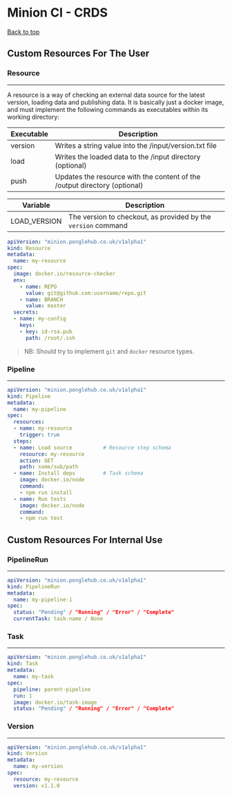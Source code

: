 # Minion CI - CRDS

[Back to top](../README.md)

## Custom Resources For The User

### Resource
---
A resource is a way of checking an external data source for the latest version, loading data and publishing data. It is basically just a docker image, and must implement the following commands as executables within its working directory:

| Executable | Description                                                               |
| ---        | ---                                                                       |
| version    | Writes a string value into the /input/version.txt file                    |
| load       | Writes the loaded data to the /input directory (optional)                 |
| push       | Updates the resource with the content of the /output directory (optional) |

| Variable     | Description                                                   |
| ---          | ---                                                           |
| LOAD_VERSION | The version to checkout, as provided by the `version` command |

```yaml
apiVersion: "minion.ponglehub.co.uk/v1alpha1"
kind: Resource
metadata:
  name: my-resource
spec:
  image: docker.io/resource-checker
  env:
    - name: REPO
      value: git@github.com:username/repo.git
    - name: BRANCH
      value: master
  secrets:
  - name: my-config
    keys:
    - key: id-rsa.pub
      path: /root/.ssh
```

> NB: Should try to implement `git` and `docker` resource types.

### Pipeline
---
```yaml
apiVersion: "minion.ponglehub.co.uk/v1alpha1"
kind: Pipeline
metadata:
  name: my-pipeline
spec:
  resources:
  - name: my-resource
    trigger: true
  steps:
  - name: Load source          # Resource step schema
    resource: my-resource
    action: GET
    path: some/sub/path
  - name: Install deps         # Task schema
    image: docker.io/node
    command:
    - npm run install
  - name: Run tests
    image: docker.io/node
    command:
    - npm run test
```

## Custom Resources For Internal Use

### PipelineRun
---
```yaml
apiVersion: "minion.ponglehub.co.uk/v1alpha1"
kind: PipelineRun
metadata:
  name: my-pipeline-1
spec:
  status: "Pending" / "Running" / "Error" / "Complete"
  currentTask: task-name / None
```

### Task
---
```yaml
apiVersion: "minion.ponglehub.co.uk/v1alpha1"
kind: Task
metadata:
  name: my-task
spec:
  pipeline: parent-pipeline
  run: 1
  image: docker.io/task-image
  status: "Pending" / "Running" / "Error" / "Complete"
```

### Version
---
```yaml
apiVersion: "minion.ponglehub.co.uk/v1alpha1"
kind: Version
metadata:
  name: my-version
spec:
  resource: my-resource
  version: v1.1.0
```
